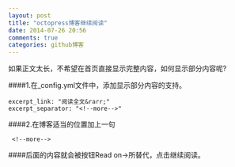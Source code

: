 ```yaml
---
layout: post
title: "octopress博客继续阅读"
date: 2014-07-26 20:56
comments: true
categories: github博客
---
```




如果正文太长，不希望在首页直接显示完整内容，如何显示部分内容呢?

####1.在_config.yml文件中，添加显示部分内容的支持。

    excerpt_link: "阅读全文&rarr;"  
    excerpt_separator: "<!--more-->"

####2.在博客适当的位置加上一句
     
     <!--more-->

####后面的内容就会被按钮Read on→所替代，点击继续阅读。